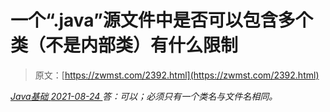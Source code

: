<!--yml
category: 未分类
date: 0001-01-01 00:00:00
-->

# 一个“.java”源文件中是否可以包含多个类（不是内部类）有什么限制

> 原文：[https://zwmst.com/2392.html](https://zwmst.com/2392.html)

   [ *Java基础* ](https://zwmst.com/java%e5%9f%ba%e7%a1%80)*[ <time datetime="2021-08-24T08:29:42+08:00"> 2021-08-24 </time> ](https://zwmst.com/2392.html)  答：可以；必须只有一个类名与文件名相同。*